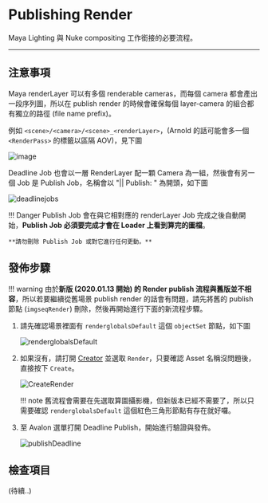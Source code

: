 
# Publishing Render

Maya Lighting 與 Nuke compositing 工作銜接的必要流程。

---

## 注意事項

Maya renderLayer 可以有多個 renderable cameras，而每個 camera 都會產出一段序列圖，所以在 publish render 的時候會確保每個 layer-camera 的組合都有獨立的路徑 (file name prefix)。

例如 `<scene>/<camera>/<scene>_<renderLayer>`，(Arnold 的話可能會多一個 `<RenderPass>` 的標籤以區隔 AOV)，見下圖

![image](https://user-images.githubusercontent.com/3357009/72252789-fb47a100-363a-11ea-9bb5-10c946c462ad.png)


Deadline Job 也會以一層 RenderLayer 配一顆 Camera 為一組，然後會有另一個 Job 是 Publish Job，名稱會以 "|| Publish: " 為開頭，如下圖

![deadlinejobs](https://user-images.githubusercontent.com/3357009/72244912-3f7e7580-362a-11ea-872b-f425a086a6b4.png)

!!! Danger
    Publish Job 會在與它相對應的 renderLayer Job 完成之後自動開始，**Publish Job 必須要完成才會在 Loader 上看到算完的圖檔**。

    **請勿刪除 Publish Job 或對它進行任何更動。**


## 發佈步驟

!!! warning
    由於**新版 (2020.01.13 開始) 的 Render publish 流程與舊版並不相容**，所以若要繼續從舊場景 publish render 的話會有問題，請先將舊的 publish 節點 (`imgseqRender`) 刪除，然後再開始進行下面的新流程步驟。

1. 請先確認場景裡面有 `renderglobalsDefault` 這個 `objectSet` 節點，如下圖

    ![renderglobalsDefault](https://user-images.githubusercontent.com/3357009/72150219-fc30c680-33df-11ea-85f5-28e77b1cd826.png)

2. 如果沒有，請打開 [Creator](avalon_tool_creator.md) 並選取 `Render`，只要確認 Asset 名稱沒問題後，直接按下 `Create`。

    ![CreateRender](https://user-images.githubusercontent.com/3357009/72150076-a5c38800-33df-11ea-99a2-5009cf6796aa.png)

    !!! note
        舊流程會需要在先選取算圖攝影機，但新版本已經不需要了，所以只需要確認 `renderglobalsDefault` 這個紅色三角形節點有存在就好囉。

3. 至 Avalon 選單打開 Deadline Publish，開始進行驗證與發佈。

    ![publishDeadline](https://user-images.githubusercontent.com/3357009/72244587-920b6200-3629-11ea-85e8-41a04c38ec3d.png)


## 檢查項目

(待續..)

